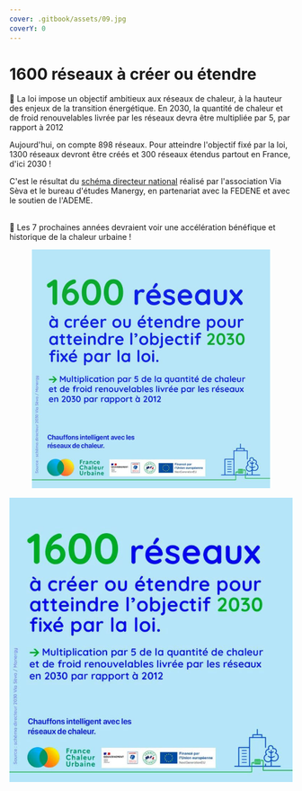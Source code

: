```yaml
---
cover: .gitbook/assets/09.jpg
coverY: 0
---
```


# 1600 réseaux à créer ou étendre

🏁 La loi impose un objectif ambitieux aux réseaux de chaleur, à la hauteur des enjeux de la  transition énergétique. En 2030, la quantité de chaleur et de froid renouvelables livrée par les réseaux devra être multipliée par 5, par rapport à 2012

Aujourd'hui, on compte 898 réseaux. Pour atteindre l'objectif fixé par la loi, 1300 réseaux devront être créés et 300 réseaux étendus partout en France, d'ici 2030 !

C'est le résultat du [schéma directeur national](https://www.reseauxdechaleur2030.fr/) réalisé par l'association Via Sèva et le bureau d'études Manergy, en partenariat avec la FEDENE et avec le soutien de l'ADEME.

\
🚀 Les 7 prochaines années devraient voir une accélération bénéfique et historique de la chaleur urbaine !



<figure><img src=".gitbook/assets/1600reseaux.jpg" alt=""><figcaption></figcaption></figure>

![](.gitbook/assets/1600.jpg)
